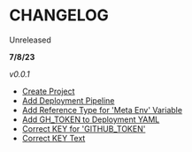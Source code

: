 # CHANGELOG
Unreleased

**7/8/23**

*v0.0.1*

- [Create Project](#1)
- [Add Deployment Pipeline](#3)
- [Add Reference Type for 'Meta Env' Variable](#5)
- [Add GH_TOKEN to Deployment YAML](#7)
- [Correct KEY for 'GITHUB_TOKEN'](#9)
- [Correct KEY Text](#11)
